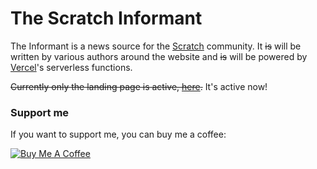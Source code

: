 # The Scratch Informant

The Informant is a news source for the [Scratch](https://scratch.mit.edu/) community.  It ~~is~~ will be written by various authors around the website and ~~is~~ will be powered by [Vercel](https://vercel.com)'s serverless functions.

~~Currently only the landing page is active, [here](https://informant.micahlindley.com).~~ It's active now!

### Support me

If you want to support me, you can buy me a coffee:

[![Buy Me A Coffee](https://cdn.buymeacoffee.com/buttons/lato-red.png)](https://buymeacoff.ee/micahlt)
